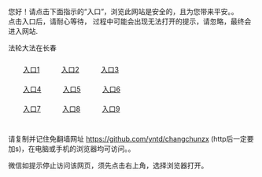 您好！请点击下面指示的“入口”，浏览此网站是安全的，且为您带来平安。。 <br/>
点击入口后，请耐心等待， 过程中可能会出现无法打开的提示，请忽略，最终会进入网站. </br>

法轮大法在长春<br/>
<div style="padding:10px"><a style="margin:20px" target="_blank" href="https://ds5oxjawa4cpi.cloudfront.net/2Qpsp?phxpv" id="ccLink1" rel="nofollow">入口1</a> <a target="_blank" style="margin:20px" href="https://d94qoiu6t4v3o.cloudfront.net/2Qpsp?lhzhakf" id="ccLink2" rel="nofollow">入口2</a> <a style="margin:20px" target="_blank" href="https://dcbvkf3um2tas.cloudfront.net/2Qpsp?dgpgktah" id="ccLink3" rel="nofollow">入口3</a></div>

<div style="padding:10px" ><a style="margin:20px" target="_blank" href="https://ds5oxjawa4cpi.cloudfront.net/2Qpsp?phxpv" id="ccLink4" rel="nofollow">入口4</a> <a style="margin:20px" href="https://d94qoiu6t4v3o.cloudfront.net/2Qpsp?lhzhakf" target="_blank" id="ccLink5" rel="nofollow">入口5</a> <a style="margin:20px" href="https://dcbvkf3um2tas.cloudfront.net/2Qpsp?dgpgktah" target="_blank" id="ccLink6" rel="nofollow">入口6</a></div>

<div style="padding:10px"><a style="margin:20px" target="_blank" href="https://ds5oxjawa4cpi.cloudfront.net/2Qpsp?phxpv" id="ccLink7" rel="nofollow">入口7</a> <a style="margin:20px" href="https://d94qoiu6t4v3o.cloudfront.net/2Qpsp?lhzhakf" target="_blank" id="ccLink8" rel="nofollow">入口8</a> <a style="margin:20px" target="_blank" href="https://dcbvkf3um2tas.cloudfront.net/2Qpsp?dgpgktah" id="ccLink9" rel="nofollow">入口9</a></div>

<br/>



请复制并记住免翻墙网址 https://github.com/yntd/changchunzx (http后一定要加s)，在电脑或手机的浏览器均可访问。。<br/>

微信如提示停止访问该网页，须先点击右上角，选择浏览器打开。
